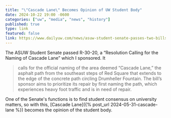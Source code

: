 ```yaml
---
title: "\"Cascade Lane\" Becomes Opinion of UW Student Body"
date: 2024-10-22 19:00 -0600
categories: ["uw", "media", "news", "history"]
published: true
type: link
featured: false
link: https://www.dailyuw.com/news/asuw-student-senate-passes-two-bills-introduces-2024-25-legislative-agenda/article_00f3da1a-94e6-11ef-b1d5-b3197717a02c.html
---
```


The ASUW Student Senate passed R-30-20, a “Resolution Calling for the Naming of Cascade Lane” which I sponsored. It

> calls for the official naming of the area deemed “Cascade Lane,” the asphalt path from the southeast steps of Red Square that extends to the edge of the concrete path circling Drumheller Fountain. The bill’s sponsor aims to prioritize its repair by first naming the path, which experiences heavy foot traffic and is in need of repair. 

One of the Senate's functions is to find student consensus on university matters, so with this, [Cascade Lane]({% post_url 2024-05-31-cascade-lane %}) becomes the opinion of the student body.